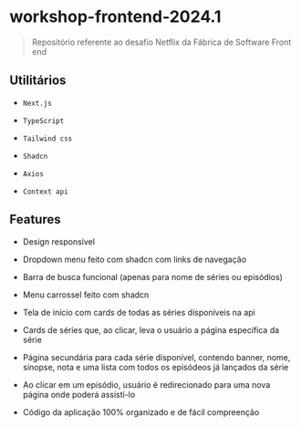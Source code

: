 # workshop-frontend-2024.1
> Repositório referente ao desafio Netflix da Fábrica de Software Front end

## Utilitários

- `Next.js`

- `TypeScript`

- `Tailwind css`

- `Shadcn`

- `Axios`

- `Context api`

## Features

- Design responsível

- Dropdown menu feito com shadcn com links de navegação

- Barra de busca funcional (apenas para nome de séries ou episódios)

- Menu carrossel feito com shadcn

- Tela de início com cards de todas as séries disponíveis na api

- Cards de séries que, ao clicar, leva o usuário a página específica da série

- Página secundária para cada série disponível, contendo banner, nome, sinopse, nota e uma lista com todos os episódeos já lançados da série

- Ao clicar em um episódio, usuário é redirecionado para uma nova página onde poderá assistí-lo

- Código da aplicação 100% organizado e de fácil compreenção
